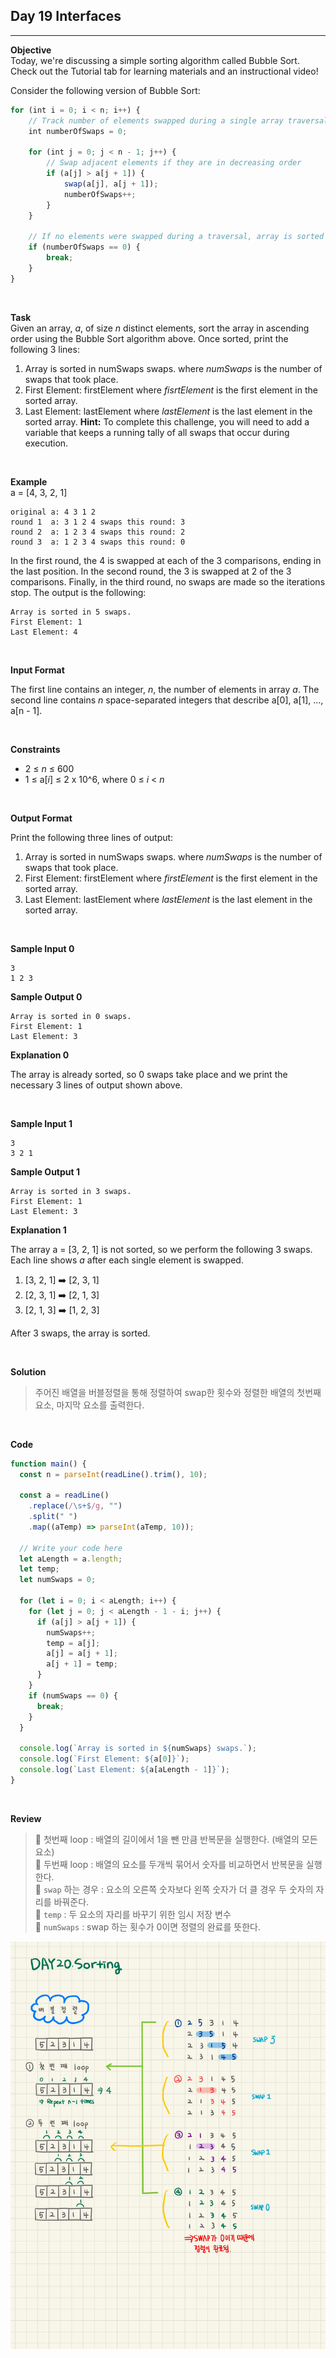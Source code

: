 ## Day 19 Interfaces

---

**Objective**  
Today, we're discussing a simple sorting algorithm called Bubble Sort. Check out the Tutorial tab for learning materials and an instructional video!

Consider the following version of Bubble Sort:

```javascript
for (int i = 0; i < n; i++) {
    // Track number of elements swapped during a single array traversal
    int numberOfSwaps = 0;

    for (int j = 0; j < n - 1; j++) {
        // Swap adjacent elements if they are in decreasing order
        if (a[j] > a[j + 1]) {
            swap(a[j], a[j + 1]);
            numberOfSwaps++;
        }
    }

    // If no elements were swapped during a traversal, array is sorted
    if (numberOfSwaps == 0) {
        break;
    }
}
```

<br />

**Task**  
Given an array, _a_, of size _n_ distinct elements, sort the array in ascending order using the Bubble Sort algorithm above. Once sorted, print the following 3 lines:

1. Array is sorted in numSwaps swaps.
   where _numSwaps_ is the number of swaps that took place.
2. First Element: firstElement
   where _fisrtElement_ is the first element in the sorted array.
3. Last Element: lastElement
   where _lastElement_ is the last element in the sorted array.
   **Hint:** To complete this challenge, you will need to add a variable that keeps a running tally of all swaps that occur during execution.

<br />

**Example**  
a = [4, 3, 2, 1]

```
original a: 4 3 1 2
round 1  a: 3 1 2 4 swaps this round: 3
round 2  a: 1 2 3 4 swaps this round: 2
round 3  a: 1 2 3 4 swaps this round: 0
```

In the first round, the 4 is swapped at each of the 3 comparisons, ending in the last position. In the second round, the 3 is swapped at 2 of the 3 comparisons. Finally, in the third round, no swaps are made so the iterations stop. The output is the following:

```
Array is sorted in 5 swaps.
First Element: 1
Last Element: 4
```

<br />

**Input Format**

The first line contains an integer, _n_, the number of elements in array _a_.
The second line contains _n_ space-separated integers that describe a[0], a[1], ..., a[n - 1].

<br />

**Constraints**

- 2 &#8804; _n_ &#8804; 600
- 1 &#8804; a[_i_] &#8804; 2 x 10^6, where 0 &#8804; _i_ &#60; _n_

<br />

**Output Format**

Print the following three lines of output:

1. Array is sorted in numSwaps swaps.
   where _numSwaps_ is the number of swaps that took place.
2. First Element: firstElement
   where _firstElement_ is the first element in the sorted array.
3. Last Element: lastElement
   where _lastElement_ is the last element in the sorted array.

<br />

**Sample Input 0**

```
3
1 2 3
```

**Sample Output 0**

```
Array is sorted in 0 swaps.
First Element: 1
Last Element: 3
```

**Explanation 0**

The array is already sorted, so 0 swaps take place and we print the necessary 3 lines of output shown above.

<br />

**Sample Input 1**

```
3
3 2 1
```

**Sample Output 1**

```
Array is sorted in 3 swaps.
First Element: 1
Last Element: 3
```

**Explanation 1**

The array a = [3, 2, 1] is not sorted, so we perform the following 3 swaps. Each line shows _a_ after each single element is swapped.

1. [3, 2, 1] ➡️ [2, 3, 1]
2. [2, 3, 1] ➡️ [2, 1, 3]
3. [2, 1, 3] ➡️ [1, 2, 3]

After 3 swaps, the array is sorted.

<br />

**Solution**

> 주어진 배열을 버블정렬을 통해 정렬하여 swap한 횟수와 정렬한 배열의 첫번째 요소, 마지막 요소를 출력한다.

<br />

**Code**

```javascript
function main() {
  const n = parseInt(readLine().trim(), 10);

  const a = readLine()
    .replace(/\s+$/g, "")
    .split(" ")
    .map((aTemp) => parseInt(aTemp, 10));

  // Write your code here
  let aLength = a.length;
  let temp;
  let numSwaps = 0;

  for (let i = 0; i < aLength; i++) {
    for (let j = 0; j < aLength - 1 - i; j++) {
      if (a[j] > a[j + 1]) {
        numSwaps++;
        temp = a[j];
        a[j] = a[j + 1];
        a[j + 1] = temp;
      }
    }
    if (numSwaps == 0) {
      break;
    }
  }

  console.log(`Array is sorted in ${numSwaps} swaps.`);
  console.log(`First Element: ${a[0]}`);
  console.log(`Last Element: ${a[aLength - 1]}`);
}
```

<br />

**Review**

> 🔹 첫번째 loop : 배열의 길이에서 1을 뺀 만큼 반복문을 실행한다. (배열의 모든 요소)  
> 🔹 두번째 loop : 배열의 요소를 두개씩 묶어서 숫자를 비교하면서 반복문을 실행한다.  
> 🔹 `swap` 하는 경우 : 요소의 오른쪽 숫자보다 왼쪽 숫자가 더 클 경우 두 숫자의 자리를 바꿔준다.  
> 🔹 `temp` : 두 요소의 자리를 바꾸기 위한 임시 저장 변수  
> 🔹 `numSwaps` : swap 하는 횟수가 0이면 정렬의 완료를 뜻한다.

![day20.jpg](../image/day20.jpg)
